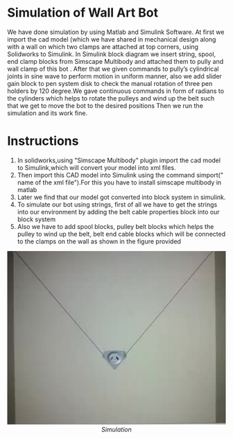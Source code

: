 # Simulation of Wall Art Bot

We have done simulation by using Matlab and Simulink Software.
At first we import the cad model (which we have shared in mechanical design along with a wall on which two clamps are attached at top corners, using Solidworks to Simulink.
In Simulink block diagram we insert string, spool, end clamp blocks from Simscape Multibody and attached them to pully and wall clamp of this bot . 
After that we given commands to pully’s cylindrical joints in sine wave to perform motion in uniform manner, also we add slider gain block to pen system disk to check the manual rotation of three pen holders by 120 degree.We gave continuous commands in form of radians to the cylinders which helps to rotate the  pulleys and wind up the belt such that we get to move the bot to the desired positions
Then we run the simulation and its work fine.

 # Instructions
 
 1. In solidworks,using "Simscape Multibody" plugin import the cad model to Simulink,which will convert your model into xml files.
 2. Then import this CAD model into Simulink using the command 
simport(" name of the xml file").For this you have to install simscape multibody in matlab
3. Later we find that our model got converted into block system in simulink.
4. To simulate our bot using strings, first of all we have to get the strings into our environment  by adding the belt cable properties block into our block system
5. Also we have to add spool blocks, pulley belt blocks which  helps the pulley to wind up the belt, belt end cable blocks which will be connected to the clamps on the wall as shown in the figure provided

 <p align="center">
  <img src="Simulation/Simulation.JPG" alt="Simulation" height="400" width="570">
  <br><i>Simulation</i>
  </p>
